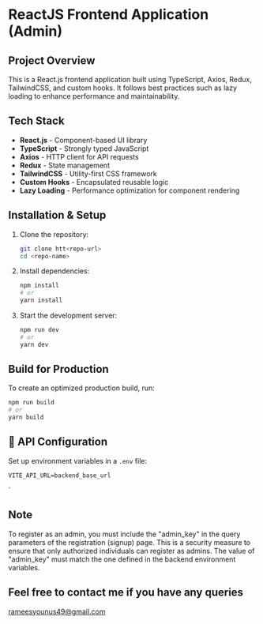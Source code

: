 # ReactJS Frontend Application (Admin)

## Project Overview

This is a React.js frontend application built using TypeScript, Axios, Redux, TailwindCSS, and custom hooks. It follows best practices such as lazy loading to enhance performance and maintainability.

## Tech Stack

- **React.js** - Component-based UI library
- **TypeScript** - Strongly typed JavaScript
- **Axios** - HTTP client for API requests
- **Redux** - State management
- **TailwindCSS** - Utility-first CSS framework
- **Custom Hooks** - Encapsulated reusable logic
- **Lazy Loading** - Performance optimization for component rendering

## Installation & Setup

1. Clone the repository:
   ```sh
   git clone htt<repo-url>
   cd <repo-name>
   ```
2. Install dependencies:
   ```sh
   npm install
   # or
   yarn install
   ```
3. Start the development server:
   ```sh
   npm run dev
   # or
   yarn dev
   ```

## Build for Production

To create an optimized production build, run:

```sh
npm run build
# or
yarn build
```

## 📡 API Configuration

Set up environment variables in a `.env` file:

```
VITE_API_URL=backend_base_url
```

`

## Note

To register as an admin, you must include the "admin_key" in the query parameters of the registration (signup) page. This is a security measure to ensure that only authorized individuals can register as admins. The value of "admin_key" must match the one defined in the backend environment variables.

## Feel free to contact me if you have any queries

rameesyounus49@gmail.com

